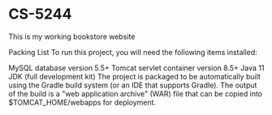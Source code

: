 # CS-5244
This is my working bookstore website

Packing List
To run this project, you will need the following items installed:

MySQL database version 5.5+
Tomcat servlet container version 8.5+
Java 11 JDK (full development kit)
The project is packaged to be automatically built using the Gradle build system (or an IDE that supports Gradle). The output of the build is a "web application archive" (WAR) file that can be copied into $TOMCAT_HOME/webapps for deployment.
